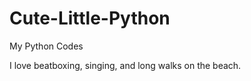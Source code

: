 Cute-Little-Python
==================

My Python Codes

I love beatboxing, singing, and long walks on the beach.
